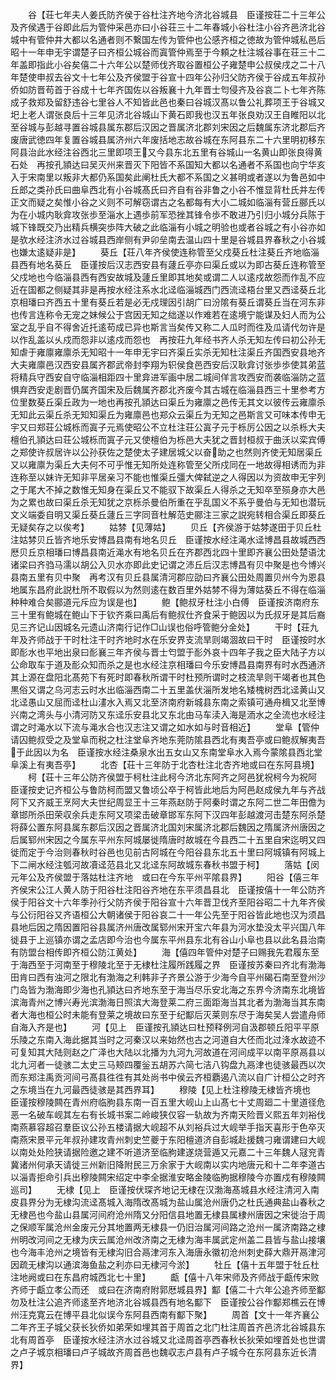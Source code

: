 <!-- { "loadSidebar": true } -->
　　谷【荘七年夫人姜氏防齐侯于谷杜注齐地今济北谷城县　臣谨按荘二十三年公及齐侯遇于谷即此后为管仲采邑亦曰小谷荘三十二年春城小谷杜注小谷齐邑济北谷城中有管仲井大都以名通者则不繋国左传为管仲也公感齐桓之徳故为管仲城私邑后昭十一年申无宇谓楚子曰齐桓公城谷而寘管仲焉至于今頼之杜注城谷事在荘三十二年盖即指此小谷矣僖二十六年公以楚师伐齐取谷置桓公子雍楚申公叔侯戌之二十八年楚使申叔去谷文十七年公及齐侯盟于谷宣十四年公孙归父防齐侯于谷成五年叔孙侨如防晋苟首于谷成十七年齐国佐以谷叛襄十九年晋士匄侵齐及谷哀二卜七年齐陈成子救郑及留舒违谷七里谷人不知皆此邑也秦曰谷城汉髙以鲁公礼葬项王于谷城又圯上老人谓张良后十三年见济北谷城山下黄石即我也汉五年张良劝汉王自睢阳以北至谷城与彭越寻置谷城县属东郡后汉因之晋属济北郡刘宋因之后魏属东济北郡后齐废唐武徳四年复置谷城县属济州六年废括地志故谷城在东阿县东二十六里明初移东阿县治此水经注谷西北三里即项王又今县东北五里有谷城山一名黄山即张良得黄石处　再按孔頴达曰吴灭州来晋灭下阳皆不系国知大都以名通者不系国也向宁华亥入于宋南里以叛非大都仍系国矣此阐杜氏大都不系国之义甚明或者遂以为鲁邑如中丘郎之类孙氏曰曲阜西北有小谷城髙氏曰齐自有谷非鲁之小谷不惟显背杜氏并左传正文而疑之矣惟小谷之义则不可解窃谓古之名都每有大小二城如临淄有营丘郦氏以为在小城内耿弇攻张歩至淄水上遇歩前军恐挫其锋令歩不敢进乃引归小城分兵陈于城下锋既交乃出精兵横突歩阵大破之此临淄有小城之明验也或者谷城之有小谷亦如是欤水经注济水过谷城县西岸侧有尹卯垒南去温山四十里是谷城县界春秋之小谷城也嫌太逺疑非是】
　　葵丘【荘八年齐侯使连称管至父戍葵丘杜注葵丘齐地临淄县西有地名葵丘　臣谨按后汉志西安县有蘧丘亭亦曰渠丘或以为即古葵丘连称管至父戍地也今临淄县西有西安故城及蘧丘里即其地矣或谓二人以逺戍故怨而作乱不应近在国都之侧疑其非是再按水经注系水北迳临淄城西门西流迳梧台里又西迳葵丘北京相璠曰齐西五十里有葵丘若是必无戍理因引胡广曰汾隂有葵丘谓葵丘当在河东非也传言连称令无宠之妹候公于宫因无知之绌遂以作难若在逺境宁能谋及妇人而为公室之乱乎自不得舍近托逺苟成已异也斯言当矣传又称二人瓜时而徃及瓜请代勿许是以作乱盖以乆戍而怨非以逺戍而怨也　再按荘九年经书齐人杀无知左传曰初公孙无知虐于雍廪雍廪杀无知昭十一年申无宇曰齐渠丘实杀无知杜注渠丘齐国西安县地齐大夫雍廪邑汉西安县属齐郡武帝封李翔为轵侯食邑西安后汉耿弇讨张歩歩使其弟蓝将精兵守西安自守临淄相距四十里弇进军画中居二城间佯言攻西安而袭临淄防之蓝惧弃西安走剧晋仍属齐国宋及后魏属齐郡北齐废今其古城在临淄县西三十里参考方位里数葵丘渠丘政为一地也再按孔頴达曰渠丘为雍廪之邑传无其文以彼传云雍廪杀无知此云渠丘杀无知知渠丘为雍廪邑也郑众云渠丘为无知之邑斯言又可味本传申无宇又曰郑荘公城栎而寘子元焉使昭公不立杜注荘公寘子元于栎厉公因之以杀栎大夫檀伯孔頴达曰荘公城栎而寘子元又使檀伯为栎邑大夫犹之晋封桓叔于曲沃以栾宾傅之郑使许叔居许以公孙获佐之楚使太子建居城父以奋助之也然则齐使无知居渠丘又以雍廪为渠丘大夫何不可乎惟无知所处连称管至父所戍同在一地故得相诱而为非连称至以妹许无知非平居亲习不能也惟渠丘彊大俾弑逆之人得因以为资故申无宇列之于尾大不掉之数惟无知身在渠丘又不能驭下故渠丘人得杀之无知卒至殒身亦大邑为之累也故曰渠丘杀无知犹之京栎杀曼伯所重在乎乱国义不系乎曼伯与无知也潜玩文义端委自明又渠丘葵丘蘧丘三字同音杜解范史郦注三家之説宛转相合渠丘即葵丘无疑矣存之以俟考】
　　姑棼【见薄姑】
　　贝丘【齐侯游于姑棼遂田于贝丘杜注姑棼贝丘皆齐地乐安博昌县南有地名贝丘　臣谨按水经注渑水迳博昌县故城西西厯贝丘京相璠曰博昌县南近渑水有地名贝丘在齐郡西北四十里即齐襄公田处楚语沈诸梁曰齐驺马濡以胡公入贝水亦即此史记谓之沛丘后汉志博昌有贝中聚是也今博兴县南五里有贝中聚　再考汉有贝丘县属清河郡应劭曰齐襄公田处周置贝州今为恩县地属东昌府此説杜所不取假以为然则逺在数百里外姑棼不得为薄姑葵丘不得在临淄种种难合矣郦道元斥应为误是也】
　　鲍【鲍叔牙杜注小白傅　臣谨按济南府东三十里有鲍城在鲍山下于钦齐乘曰禹后有鲍叔仕齐食采于鲍因以为氏叔牙是其后裔见三齐记山因城名元遗山济南行记作□山误也俗呼管鲍分金处】
　　干时【荘九年及齐师战于干时杜注干时齐地时水在乐安界支流旱则竭涸故曰干时　臣谨按时水即耏水也平地出泉曰耏襄三年齐侯与晋士匄盟于耏外哀十四年子我之臣大陆子方以公命取车于道及耏众知而杀之是也水经注京相璠曰今乐安博昌县南界有时水西通济其上源在盘阳北髙苑下有死时即春秋所谓干时杜预所谓时之枝流旱则干竭者也其色黒俗又谓之乌河志云时水出临淄西南二十五里盖伏淄所发地名矮槐树西北迳黄山又北迳愚山又屈而迳杜山澅水入焉又北至济南府新城县东南之索镇可通舟楫又北至博兴南之湾头与小清河防又东迳乐安县北又东北由马车渎入海是洏水之全流也水经注谓之时渑水以下流与渑水合也汉志注又谓之如水如与时音相近】
　　堂阜【管仲请囚鲍叔受之及堂阜而税之杜注堂阜齐地东莞防隂县西北有夷吾亭或曰鲍叔解夷吾于此因以为名　臣谨按水经注桑泉水出五女山又东南堂阜水入焉今蒙隂县西北堂阜溪上有夷吾亭】
　　北杏【荘十三年防于北杏杜注北杏齐地或曰在东阿县境】
　　柯【荘十三年公防齐侯盟于柯杜注此柯今济北东阿齐之阿邑犹祝柯今为祝阿　臣谨按史记齐桓公与鲁防柯而盟又鲁顷公卒于柯皆此地后为阿邑赵成侯九年与齐战阿下又齐威王烹阿大夫世纪周显王十三年燕赵防于阿秦时谓之东阿二世二年田儋为章邯所杀田荣収余兵走东阿又项梁击破章邯军东阿下汉四年彭越渡河击楚东阿杀楚将薛公置东阿县属东郡后汉因之晋属济北国刘宋属济北郡后魏因之隋属济州唐因之后属郓州宋因之今属东平州东阿城屡徙隋唐时故城在今县西二十五里自宋迄明又四徙而定于今治则春秋时谷邑也见前古阿城在今阳谷县东北五十里曰阿城镇有阿城上下二闸水经注瓠河故凟迳范县北又北迳东阿故城东春秋书盟于柯】
　　落姑【闵元年公及齐侯盟于落姑杜注齐地　或曰在今东平州平隂县界】
　　阳谷【僖三年齐侯宋公江人黄人防于阳谷杜注阳谷齐地在东平须昌县北　臣谨按僖十一年公防齐侯于阳谷文十六年季孙行父防齐侯于阳谷宣十六年晋卫伐齐至阳谷昭二十九年齐侯与公衍阳谷又齐语桓公大朝诸侯于阳谷哀二十一年公先至于阳谷皆此地也汉为须昌县地后因之隋因置阳谷县属济州唐改属郓州宋开宝六年县为河水垫没太平兴国八年徙县于上巡镇亦谓之孟店即今治也今属东平州县东北有谷山小阜也县以此名县治南有防盟台相传即齐桓公防江黄处】
　　海【僖四年管仲对楚子曰赐我先君履东至于海西至于河南至于穆陵北至于无棣杜注履所践履之界　臣谨按苏秦曰齐北有渤海田肯曰西有浊河之限北有渤海之利韩非子齐景公游于少海今自平州碣石南至登州沙门岛皆为渤海即少海也孔頴达曰齐地东至于海当尽乐安北海之东界今济南东北境皆滨海青州之博兴寿光滨渤海日照滨大海登莱二府三面距海当其北者为渤海当其东南者大海也桓公时未能有登莱之境故曰东至于纪酅后灭莱则东尽于海矣吴人尝遣舟师自海入齐是也】
　　河【见上　臣谨按孔頴达曰杜预释例河自汲郡顿丘阳平平原乐陵之东南入海此据其当时之河秦汉以来始然也古之河道自大伾而北过浲水故迹不可复知其大陆则赵之广泽也大陆以北播为九河九河故道在河间成平以南平原鬲县以北九河者一徒骇二太史三马颊四覆釡五胡苏六简七洁八钩盘九鬲津也徒骇最西以次而东郑注禹贡河间弓髙县徃徃有其处尚书中侯云齐桓覇遏八流以自广计桓公之时齐之东境当在九河最西徒骇是其西界耳】
　　穆陵【见上杜注穆陵无棣皆齐境也　臣谨按穆陵闗在青州府临胊县东南一百五里大岘山上山髙七十丈周廻二十里道径危恶一名破车岘其左右有长城书案二岭峻狭仅容一轨故为齐南天险晋义熙五年刘裕伐南燕慕容超召羣臣议公孙五楼请据大岘超不从刘裕兵过大岘举手指天喜形于色卒灭南燕宋景平元年叔孙建攻青州刺史竺夔于东阳檀道济自彭城赴援魏刁雍谓建曰大岘以南处处险狭请据险邀之建不听道济至临朐建遂烧营遁又元嘉二十三年魏人冦兖青冀诸州何承天请徙三州新旧降附民三万余家于大岘南以实内地唐元和十二年李道古以淄青拒命引兵出穆陵闗宋绍定中李全据淮安略金陵临朐据穆陵今亦置戍有穆陵闗巡司】
　　无棣【见上　臣谨按伏琛齐地记无棣在汉渤海髙城县水经注清河入南皮县界分为无棣沟流迳髙城入海隋改髙城为盐山属沧州唐仍之杜氏通典盐山春秋之无棣邑也今盐山县属河间府沧州隋又分阳信县地置无棣县属棣州唐因之宋徙治于周之保顺军属沧州金废元分其地置两无棣县一仍旧治属河间路之沧州一属济南路之棣州明改河间之无棣为庆云属沧州改济南之无棣为海丰属武定州盖二县皆与盐山接壤也今海丰沧州之境皆有无棣沟旧合鬲津河东入海唐永徽初沧州刺史薛大鼎开鬲津河因疏无棣沟以通滨海鱼盐之利亦曰无棣河今淤】
　　牡丘【僖十五年盟于牡丘杜注地阙或曰在东昌府城西北七十里】
　　甗【僖十八年宋师及齐师战于甗传宋败齐师于甗立孝公而还　或曰在济南府附郭厯城县界】酅【僖二十六年公追齐师至酅勿及杜注公追齐师逺至齐地济北谷城县西有地名酅下　臣谨按公谷作酅郑樵云在博州汪克寛云在博平县北似误今东阿县西南有酅下聚】
　　周首【文十一年齐襄公二年齐王子城父获长狄侨如弟荣如埋其首于周首之北门杜注周首齐邑济北谷城县东北有周首亭　臣谨按水经注济水过谷城又北迳周首亭西春秋长狄荣如埋首处也世谓之卢子城京相璠曰卢子城故齐周首邑也魏収志卢县有卢子城今在东阿县东近长清界】
